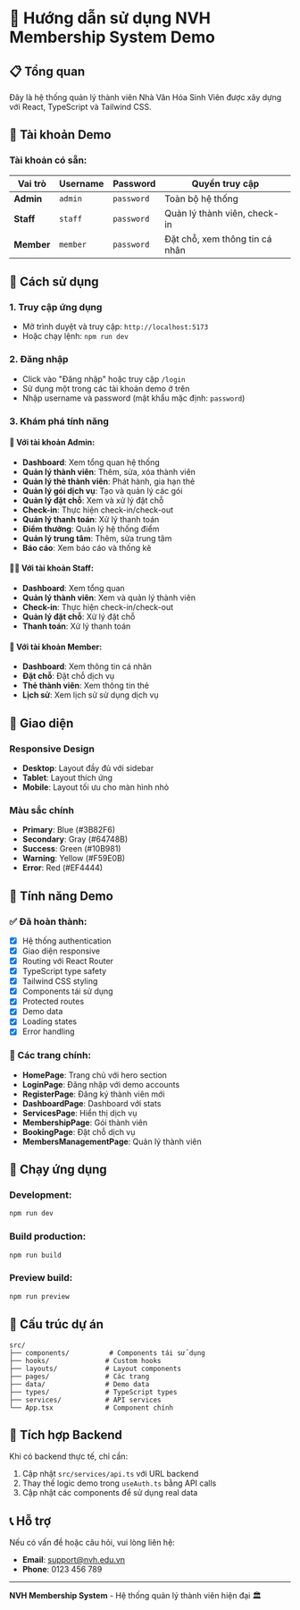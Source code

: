 # 🚀 Hướng dẫn sử dụng NVH Membership System Demo

## 📋 Tổng quan
Đây là hệ thống quản lý thành viên Nhà Văn Hóa Sinh Viên được xây dựng với React, TypeScript và Tailwind CSS.

## 🔐 Tài khoản Demo

### Tài khoản có sẵn:
| Vai trò | Username | Password | Quyền truy cập |
|---------|----------|----------|----------------|
| **Admin** | `admin` | `password` | Toàn bộ hệ thống |
| **Staff** | `staff` | `password` | Quản lý thành viên, check-in |
| **Member** | `member` | `password` | Đặt chỗ, xem thông tin cá nhân |

## 🎯 Cách sử dụng

### 1. Truy cập ứng dụng
- Mở trình duyệt và truy cập: `http://localhost:5173`
- Hoặc chạy lệnh: `npm run dev`

### 2. Đăng nhập
- Click vào "Đăng nhập" hoặc truy cập `/login`
- Sử dụng một trong các tài khoản demo ở trên
- Nhập username và password (mật khẩu mặc định: `password`)

### 3. Khám phá tính năng

#### 👤 **Với tài khoản Admin:**
- **Dashboard**: Xem tổng quan hệ thống
- **Quản lý thành viên**: Thêm, sửa, xóa thành viên
- **Quản lý thẻ thành viên**: Phát hành, gia hạn thẻ
- **Quản lý gói dịch vụ**: Tạo và quản lý các gói
- **Quản lý đặt chỗ**: Xem và xử lý đặt chỗ
- **Check-in**: Thực hiện check-in/check-out
- **Quản lý thanh toán**: Xử lý thanh toán
- **Điểm thưởng**: Quản lý hệ thống điểm
- **Quản lý trung tâm**: Thêm, sửa trung tâm
- **Báo cáo**: Xem báo cáo và thống kê

#### 👨‍💼 **Với tài khoản Staff:**
- **Dashboard**: Xem tổng quan
- **Quản lý thành viên**: Xem và quản lý thành viên
- **Check-in**: Thực hiện check-in/check-out
- **Quản lý đặt chỗ**: Xử lý đặt chỗ
- **Thanh toán**: Xử lý thanh toán

#### 👤 **Với tài khoản Member:**
- **Dashboard**: Xem thông tin cá nhân
- **Đặt chỗ**: Đặt chỗ dịch vụ
- **Thẻ thành viên**: Xem thông tin thẻ
- **Lịch sử**: Xem lịch sử sử dụng dịch vụ

## 🎨 Giao diện

### Responsive Design
- **Desktop**: Layout đầy đủ với sidebar
- **Tablet**: Layout thích ứng
- **Mobile**: Layout tối ưu cho màn hình nhỏ

### Màu sắc chính
- **Primary**: Blue (#3B82F6)
- **Secondary**: Gray (#64748B)
- **Success**: Green (#10B981)
- **Warning**: Yellow (#F59E0B)
- **Error**: Red (#EF4444)

## 🔧 Tính năng Demo

### ✅ Đã hoàn thành:
- [x] Hệ thống authentication
- [x] Giao diện responsive
- [x] Routing với React Router
- [x] TypeScript type safety
- [x] Tailwind CSS styling
- [x] Components tái sử dụng
- [x] Protected routes
- [x] Demo data
- [x] Loading states
- [x] Error handling

### 📱 Các trang chính:
- **HomePage**: Trang chủ với hero section
- **LoginPage**: Đăng nhập với demo accounts
- **RegisterPage**: Đăng ký thành viên mới
- **DashboardPage**: Dashboard với stats
- **ServicesPage**: Hiển thị dịch vụ
- **MembershipPage**: Gói thành viên
- **BookingPage**: Đặt chỗ dịch vụ
- **MembersManagementPage**: Quản lý thành viên

## 🚀 Chạy ứng dụng

### Development:
```bash
npm run dev
```

### Build production:
```bash
npm run build
```

### Preview build:
```bash
npm run preview
```

## 📁 Cấu trúc dự án

```
src/
├── components/          # Components tái sử dụng
├── hooks/              # Custom hooks
├── layouts/            # Layout components
├── pages/              # Các trang
├── data/               # Demo data
├── types/              # TypeScript types
├── services/           # API services
└── App.tsx             # Component chính
```

## 🔄 Tích hợp Backend

Khi có backend thực tế, chỉ cần:
1. Cập nhật `src/services/api.ts` với URL backend
2. Thay thế logic demo trong `useAuth.ts` bằng API calls
3. Cập nhật các components để sử dụng real data

## 📞 Hỗ trợ

Nếu có vấn đề hoặc câu hỏi, vui lòng liên hệ:
- **Email**: support@nvh.edu.vn
- **Phone**: 0123 456 789

---

**NVH Membership System** - Hệ thống quản lý thành viên hiện đại 🏛️
